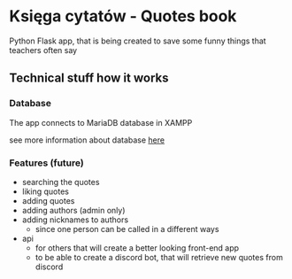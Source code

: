 # Księga cytatów - Quotes book
Python Flask app, that is being created to save
some funny things that teachers often say

## Technical stuff how it works

### Database
The app connects to MariaDB database in XAMPP

see more information about database [here](database_info/info.md)

### Features (future)
- searching the quotes
- liking quotes
- adding quotes
- adding authors (admin only)
- adding nicknames to authors
  - since one person can be called in a different ways
- api
  - for others that will create a better looking front-end app
  - to be able to create a discord bot, that will retrieve new quotes from discord
